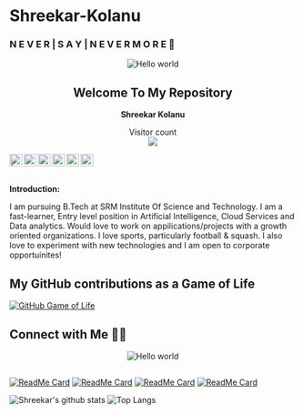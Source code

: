 # Shreekar-Kolanu
### N E V E R | S A Y | N E V E R M O R E 👋  

<!--


Here are some ideas to get you started:

- 🔭 I’m currently working on ...
- 🌱 I’m currently learning ...

- 🤔 I’m looking for help with ...
- 💬 Ask me about ...
- 📫 How to reach me: ...
-  Pronouns: ...
- ⚡ Fun fact: ...
https://github.com/Skillz619/Shreekar-Portfolio/blob/master/public/img/SAVE_20200729_210248.jpg
-->
<p align="center">

 
 <img src="https://images.squarespace-cdn.com/content/v1/528ea72ee4b0dc2189b7f3c6/1516730470979-XFAGCH86DSBOECA9QG5G/ke17ZwdGBToddI8pDm48kDVPvM4nRHbfVjqWjl1vx1N7gQa3H78H3Y0txjaiv_0fDoOvxcdMmMKkDsyUqMSsMWxHk725yiiHCCLfrh8O1z4YTzHvnKhyp6Da-NYroOW3ZGjoBKy3azqku80C789l0geeCvn1f36QDdcifB7yxGimaYHJLysS-UarAV6jpuUUllESqTS9ZcokPRLzh-Gi0Q/RedRocks-cropped.jpg" alt="Hello world">

 
 <h2 align="center">Welcome To My Repository</h2>
 <p align="center"><b>Shreekar Kolanu</b> </p>
</p>





<p align="center"> 
  Visitor count<br>
  <img src="https://profile-counter.glitch.me/Skillz619/count.svg" />
</p>



<a href="https://twitter.com/ShreekarKolanu">
<img align="left" alt=" | Twitter" width="22px" src="https://img.icons8.com/color/48/000000/twitter-squared.png"/>
</a>
<a href="https://www.linkedin.com/in/shreekar-kolanu/">
<img align="left" alt="Shreekar Kolanu  LinkdeIN" width="22px" src="https://img.icons8.com/color/48/000000/linkedin.png"/>
</a>
<a href="https://github.com/Skillz619">
<img align="left" alt="Github " width="22px" src="https://img.icons8.com/ios/50/000000/github--v2.png"/>
</a>
<a href="https://www.instagram.com/inv0ker_619/">
<img align="left" alt="Shreekar Instagram" width="22px" src="https://img.icons8.com/fluency/48/000000/instagram-new.png"/>
</a>
<a href="mailto:shreekarkolanu@gmail.com?Subject=Hello%20world!">
<img align="left" alt="Gmail" width="22px" src="https://img.icons8.com/color/48/000000/gmail-new.png"/>
</a>
 <a href="https://dev.to/skillz619">
  <img src="https://d2fltix0v2e0sb.cloudfront.net/dev-badge.svg" alt="Shreekar Kolanu's DEV Profile" width="22px">
</a>


<br >
<br />

**Introduction:**

I am pursuing B.Tech at SRM Institute Of Science and Technology. I am a fast-learner, Entry level position in Artificial Intelligence, Cloud Services and Data analytics. Would love to work on appilications/projects with a growth oriented organizations. I love sports,
            particularly football & squash. I also love to experiment
            with new technologies and I am open to corporate opportuinites!


## My GitHub contributions as a Game of Life
[![GitHub Game of Life](https://github4life.herokuapp.com/Skillz619.gif)](https://github4life.herokuapp.com/Skillz619)



## Connect with Me 🤝🏻




<p align="center">

 
 <img src="https://thumbs.gfycat.com/ImaginativeMintyLabradorretriever-size_restricted.gif" alt="Hello world">






<p align="center">
 
 <h2>     </h2>

</p>


[![ReadMe Card](https://github-readme-stats.vercel.app/api/pin/?username=Skillz619&repo=Shreekar-Kolanu-IBMHACKCHALLENGE2020-Impact-on-Covid-19-on-Food-Security&theme=tokyonight)](https://github.com/Skillz619/IBM-Call-for-Code-Challenge-shreekar-kolanu)
[![ReadMe Card](https://github-readme-stats.vercel.app/api/pin/?username=Skillz619&repo=IBM-Watson-AI-Project&theme=tokyonight)](https://github.com/Skillz619/IBM-Watson-AI-Project)
[![ReadMe Card](https://github-readme-stats.vercel.app/api/pin/?username=Skillz619&repo=Bg-Font-colour-changer-Shreekar-Kolanu&theme=tokyonight)](https://github.com/Skillz619/Bg-Font-colour-changer-Shreekar-Kolanu)
[![ReadMe Card](https://github-readme-stats.vercel.app/api/pin/?username=Skillz619&repo=Food-Security-Hotspot-Locators-Shreekar-Kolanu&theme=tokyonight)](https://github.com/Skillz619/Food-Security-Hotspot-Locators-Shreekar-Kolanu)



![Shreekar's github stats](https://github-readme-stats.vercel.app/api?username=Skillz619&show_icons=true&theme=tokyonight)
![Top Langs](https://github-readme-stats.vercel.app/api/top-langs/?username=Skillz619&theme=tokyonight)
